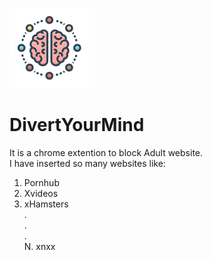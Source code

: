 ![Screenshot](icon128.png)
# DivertYourMind

It is a chrome extention to block Adult website.<br>
I have inserted so many websites like:
1. Pornhub
2. Xvideos
3. xHamsters
  <br>.<br>
  .<br>
  .<br>
N. xnxx
